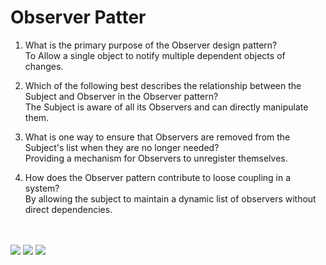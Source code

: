 # Observer Patter

1. What is the primary purpose of the Observer design pattern? <br>
To Allow a single object to notify multiple dependent objects of changes. <br>

2. Which of the following best describes the relationship between the Subject and Observer in the Observer pattern? <br>
The Subject is aware of all its Observers and can directly manipulate them. <br>
3. What is one way to ensure that Observers are removed from the Subject's list when they are no longer needed? <br>
Providing a mechanism for Observers to unregister themselves.<br>
4. How does the Observer pattern contribute to loose coupling in a system? <br>
By allowing the subject to maintain a dynamic list of observers without direct dependencies. <br><br><br>

<image src='./image_c.png'/>
<image src='./image_a.png' />
<image src='./image_b.png' />